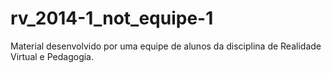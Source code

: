 # rv_2014-1_not_equipe-1
Material desenvolvido por uma equipe de alunos da disciplina de Realidade Virtual e Pedagogia.
